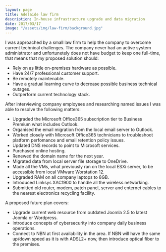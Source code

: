 ```yaml
---
layout: page
title: Adelaide law firm
description: In-house infrastructure upgrade and data migration
date: 2017/03/17
image: "/assets/img/law-firm/background.jpg"
---
```


I was approached by a small law firm to help the company to overcome current technical challenges. The company never had an active system administrator and unfortunetely does not have budget to keep one full-time, that means that my proposed solution should:
- Rely on as little on-premises hardware as possible. 
- Have 24/7 professional customer support.
- Be remotely maintenable.
- Have a gradual learning curve to decrease possible business technical outages.
- Outperform current technology stack.

After interviewing company employees and researching named issues I was able to resolve the following matters:
- Upgraded the Microsoft Office365 subscription tier to Business Premium what includes Outlook.
- Organised the email migration from the local email server to Outlook.
- Worked closely with Microsoft Office365 technicians to troubleshoot platform perfomance and email retention policy issues.
- Updated DNS records to point to Microsoft services.
- Purchased online hosting.
- Renewed the domain name for the next year.
- Migrated data from local server file storage to OneDrive.
- Made all the VMs, what previously ran on the local ESXi server, to be accessible from local VMware Worstation 12.
- Upgraded RAM on all company laptops to 8GB.
- Introduced Linksys XAC1900 to handle all the wireless networking.
- Submitted old router, modem, patch panel, server and enternet cables to the nearest electronics recycling facility.

A proposed future plan covers:
- Upgrade current web resource from outdated Joomla 2.5 to latest Joomla or Wordpress.
- Introduce concepts of cybersecurity into company daily business operations.
- Connect to NBN at first availability in the area. If NBN will have the same up/down speed as it is with ADSL2+ now, then introduce optical fiber to the premises.